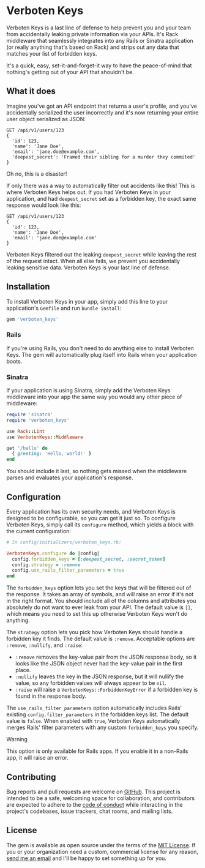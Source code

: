# Verboten Keys

Verboten Keys is a last line of defense to help prevent you and your team from accidentally leaking private information via your APIs. It's Rack middleware that seamlessly integrates into any Rails or Sinatra application (or really anything that's based on Rack) and strips out any data that matches your list of forbidden keys.

It's a quick, easy, set-it-and-forget-it way to have the peace-of-mind that nothing's getting out of your API that shouldn't be.

## What it does

Imagine you've got an API endpoint that returns a user's profile, and you've accidentally serialized the user incorrectly and it's now returning your entire user object serialized as JSON:

```
GET /api/v1/users/123
{
  'id': 123,
  'name': 'Jane Doe',
  'email': 'jane.doe@example.com',
  'deepest_secret': 'Framed their sibling for a murder they commited'
}
```

Oh no, this is a disaster!

If only there was a way to automatically filter out accidents like this! This is where Verboten Keys helps out. If you had Verboten Keys in your application, and had `deepest_secret` set as a forbidden key, the exact same response would look like this:

```
GET /api/v1/users/123
{
  'id': 123,
  'name': 'Jane Doe',
  'email': 'jane.doe@example.com'
}
```

Verboten Keys filtered out the leaking `deepest_secret` while leaving the rest of the request intact. When all else fails, we prevent you accidentally leaking sensitive data. Verboten Keys is your last line of defense.

## Installation

To install Verboten Keys in your app, simply add this line to your application's `Gemfile` and run `bundle install`:

```ruby
gem 'verboten_keys'
```

### Rails

If you're using Rails, you don't need to do anything else to install Verboten Keys. The gem will automatically plug itself into Rails when your application boots.

### Sinatra

If your application is using Sinatra, simply add the Verboten Keys middleware into your app the same way you would any other piece of middleware:

```ruby
require 'sinatra'
require 'verboten_keys'

use Rack::Lint
use VerbotenKeys::Middleware

get '/hello' do
  { greeting: 'Hello, world!' }
end
```

You should include it last, so nothing gets missed when the middleware parses and evaluates your application's response.

## Configuration

Every application has its own security needs, and Verboten Keys is designed to be configurable, so you can get it just so. To configure Verboten Keys, simply call its `configure` method, which yields a block with the current configuration:

```ruby
# In config/initializers/verboten_keys.rb:

VerbotenKeys.configure do |config|
  config.forbidden_keys = [:deepest_secret, :secret_token]
  config.strategy = :remove
  config.use_rails_filter_parameters = true
end
```

The `forbidden_keys` option lets you set the keys that will be filtered out of the response. It takes an array of symbols, and will raise an error if it's not in the right format. You should include all of the columns and attributes you absolutely do not want to ever leak from your API. The default value is `[]`, which means you need to set this up otherwise Verboten Keys won't do anything.

The `strategy` option lets you pick how Verboten Keys should handle a forbidden key it finds. The default value is `:remove`. Acceptable options are `:remove`, `:nullify`, and `:raise`:

* `:remove` removes the key-value pair from the JSON response body, so it looks like the JSON object never had the key-value pair in the first place.
* `:nullify` leaves the key in the JSON response, but it will nullify the value, so any forbidden values will always appear to be `nil`.
* `:raise` will raise a `VerbotenKeys::ForbiddenKeyError` if a forbidden key is found in the response body.

The `use_rails_filter_parameters` option automatically includes Rails' existing `config.filter_parameters` in the forbidden keys list. The default value is `false`. When enabled with `true`, Verboten Keys automatically merges Rails' filter parameters with any custom `forbidden_keys` you specify.

> [!WARNING]
> This option is only available for Rails apps. If you enable it in a non-Rails app, it will raise an error.

## Contributing

Bug reports and pull requests are welcome on [GitHub](https://github.com/tpritc/verboten-keys). This project is intended to be a safe, welcoming space for collaboration, and contributors are expected to adhere to the [code of conduct](https://github.com/tpritc/verboten-keys/blob/main/CODE_OF_CONDUCT.md) while interacting in the project's codebases, issue trackers, chat rooms, and mailing lists.

## License

The gem is available as open source under the terms of the [MIT License](https://opensource.org/licenses/MIT). If you or your organization need a custom, commercial license for any reason, [send me an email](mailto:tom@tpritc.com) and I'll be happy to set something up for you.
